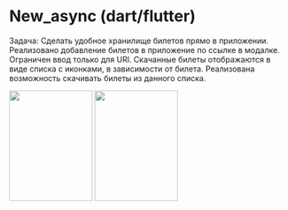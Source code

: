 # New_async (dart/flutter)

Задача: Сделать удобное хранилище билетов прямо в приложении. 
Реализовано добавление билетов в приложение по ссылке в модалке. 
Ограничен ввод только для URl.
Скачанные билеты отображаются в виде списка с иконками, в зависимости от билета.
Реализована возможность скачивать билеты из данного списка.


<img src="https://github.com/Abeli1995/New_async/assets/67687533/7cd17c85-ac6d-41e1-bc40-1252a7960dd5" width ="150" height="200">
<img src="https://github.com/Abeli1995/New_async/assets/67687533/974f62df-a73c-4572-bd20-45f29667998d" width="150" height="200">
